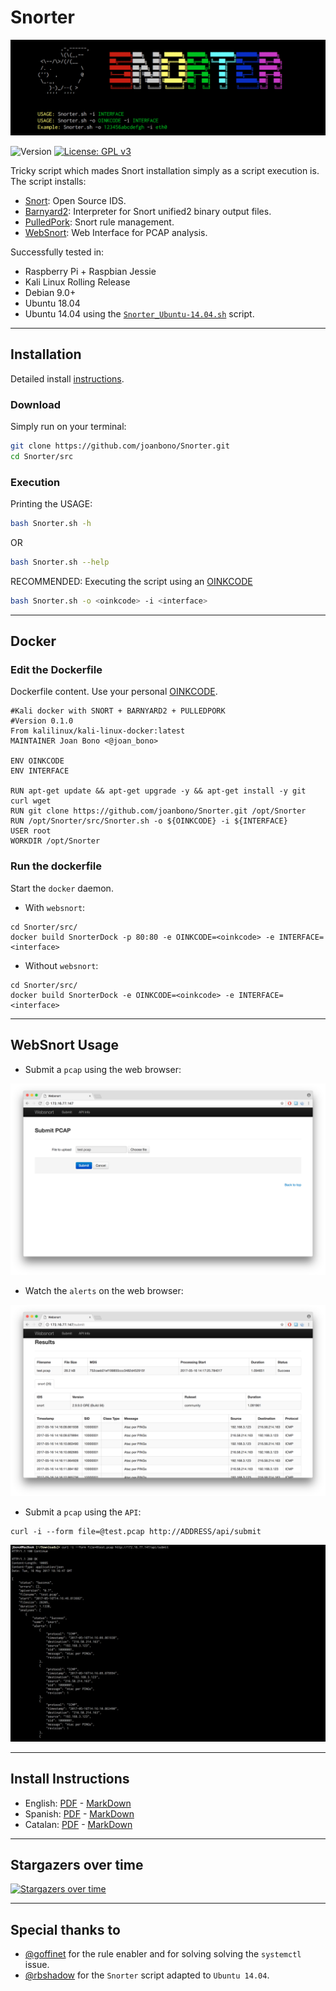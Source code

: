# Snorter

![Snorter in action!](img/1.png)

![Version](https://img.shields.io/badge/version-1.0.0-green.svg) [![License: GPL v3](https://img.shields.io/badge/License-GPL%20v3-blue.svg)](http://www.gnu.org/licenses/gpl-3.0)

Tricky script which mades Snort installation simply as a script execution is. The script installs:

+ [Snort](https://snort.org/): Open Source IDS.
+ [Barnyard2](https://github.com/firnsy/barnyard2): Interpreter for Snort unified2 binary output files.
+ [PulledPork](https://github.com/shirkdog/pulledpork): Snort rule management.
+ [WebSnort](https://github.com/shendo/websnort): Web Interface for PCAP analysis.

Successfully tested in:

+ Raspberry Pi + Raspbian Jessie
+ Kali Linux Rolling Release
+ Debian 9.0+
+ Ubuntu 18.04
+ Ubuntu 14.04 using the [`Snorter_Ubuntu-14.04.sh`](src/Snorter_Ubuntu-14.04.sh) script.

***

## Installation

Detailed install [instructions](https://github.com/joanbono/Snorter#install-instructions).

### Download

Simply run on your terminal:

~~~~bash
git clone https://github.com/joanbono/Snorter.git
cd Snorter/src
~~~~

### Execution

Printing the USAGE:

~~~~bash
bash Snorter.sh -h
~~~~

OR

~~~~bash
bash Snorter.sh --help
~~~~

RECOMMENDED: Executing the script using an [OINKCODE](https://www.snort.org/oinkcodes)

~~~~bash
bash Snorter.sh -o <oinkcode> -i <interface>
~~~~

***

## Docker
### Edit the Dockerfile

Dockerfile content. Use your personal [OINKCODE](https://www.snort.org/oinkcodes).

~~~~
#Kali docker with SNORT + BARNYARD2 + PULLEDPORK
#Version 0.1.0
From kalilinux/kali-linux-docker:latest
MAINTAINER Joan Bono <@joan_bono>

ENV OINKCODE
ENV INTERFACE

RUN apt-get update && apt-get upgrade -y && apt-get install -y git curl wget
RUN git clone https://github.com/joanbono/Snorter.git /opt/Snorter
RUN /opt/Snorter/src/Snorter.sh -o ${OINKCODE} -i ${INTERFACE}
USER root
WORKDIR /opt/Snorter
~~~~

### Run the dockerfile

Start the `docker` daemon.

+ With `websnort`:

~~~~
cd Snorter/src/
docker build SnorterDock -p 80:80 -e OINKCODE=<oinkcode> -e INTERFACE=<interface>
~~~~


+ Without `websnort`:

~~~~
cd Snorter/src/
docker build SnorterDock -e OINKCODE=<oinkcode> -e INTERFACE=<interface>
~~~~

***

## WebSnort Usage

+ Submit a `pcap` using the web browser:

![](img/20.png)

+ Watch the `alerts` on the web browser:

![](img/21.png)

+ Submit a `pcap` using the `API`:

~~~~
curl -i --form file=@test.pcap http://ADDRESS/api/submit
~~~~

![](img/22.png)

***

## Install Instructions

+ English: [PDF](doc/Instructions_EN.pdf)  -  [MarkDown](doc/doc_EN.md)
+ Spanish: [PDF](doc/Instructions_ES.pdf)  -  [MarkDown](doc/doc_ES.md)
+ Catalan: [PDF](doc/Instructions_CA.pdf)  -  [MarkDown](doc/doc_CA.md)

***

## Stargazers over time

[![Stargazers over time](https://starcharts.herokuapp.com/joanbono/Snorter.svg)](https://starcharts.herokuapp.com/joanbono/Snorter)
      
***

## Special thanks to

+ [@goffinet](https://github.com/goffinet) for the rule enabler and for solving solving the `systemctl` issue.
+ [@rbshadow](https://github.com/rbshadow) for the `Snorter` script adapted to `Ubuntu 14.04`.
